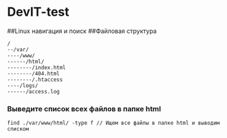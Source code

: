 # DevIT-test
##Linux навигация и поиск
##Файловая структура
```
/
--/var/
----/www/
------/html/
--------/index.html
--------/404.html
--------/.htaccess
----/logs/
------/access.log
```

### Выведите список всех файлов в папке html
```
find ./var/www/html/ -type f // Ищем все файлы в папке html и выводим списком
```
